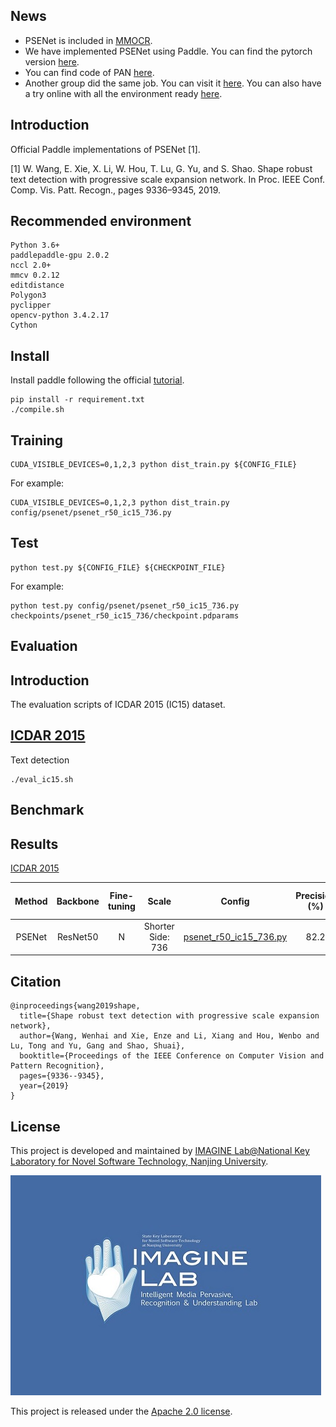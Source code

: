 ## News
- PSENet is included in [MMOCR](https://github.com/open-mmlab/mmocr).
- We have implemented PSENet using Paddle. You can find the pytorch version [here](https://github.com/whai362/PSENet).
- You can find code of PAN [here](https://github.com/whai362/pan_pp.pytorch).
- Another group did the same job. You can visit it [here](https://github.com/PaddleEdu/OCR-models-PaddlePaddle/tree/main/PSENet). You can also have a try online with all the environment ready [here](https://aistudio.baidu.com/aistudio/projectdetail/1945560).

## Introduction
Official Paddle implementations of PSENet [1].

[1] W. Wang, E. Xie, X. Li, W. Hou, T. Lu, G. Yu, and S. Shao. Shape robust text detection with progressive scale expansion network. In Proc. IEEE Conf. Comp. Vis. Patt. Recogn., pages 9336–9345, 2019.<br>


## Recommended environment
```
Python 3.6+
paddlepaddle-gpu 2.0.2
nccl 2.0+
mmcv 0.2.12
editdistance
Polygon3
pyclipper
opencv-python 3.4.2.17
Cython
```

## Install
Install paddle following the official [tutorial](https://www.paddlepaddle.org.cn/documentation/docs/zh/install/index_cn.html).
```shell script
pip install -r requirement.txt
./compile.sh
```

## Training
```shell script
CUDA_VISIBLE_DEVICES=0,1,2,3 python dist_train.py ${CONFIG_FILE}
```
For example:
```shell script
CUDA_VISIBLE_DEVICES=0,1,2,3 python dist_train.py config/psenet/psenet_r50_ic15_736.py
```

## Test
```
python test.py ${CONFIG_FILE} ${CHECKPOINT_FILE}
```
For example:
```shell script
python test.py config/psenet/psenet_r50_ic15_736.py checkpoints/psenet_r50_ic15_736/checkpoint.pdparams
```


## Evaluation
## Introduction
The evaluation scripts of ICDAR 2015 (IC15) dataset.
## [ICDAR 2015](https://rrc.cvc.uab.es/?ch=4)
Text detection
```shell script
./eval_ic15.sh
```


## Benchmark 
## Results 

[ICDAR 2015](https://rrc.cvc.uab.es/?ch=4)

| Method | Backbone | Fine-tuning | Scale | Config | Precision (%) | Recall (%) | F-measure (%) | Model |
| :-: | :-: | :-: | :-: | :-: | :-: | :-: | :-: | :-: |
| PSENet | ResNet50 | N | Shorter Side: 736 | [psenet_r50_ic15_736.py](https://github.com/RoseSakurai/PSENet_paddle/blob/main/config/psenet/psenet_r50_ic15_736.py) | 82.2 | 79.4 | 80.7 | [Google Drive](https://drive.google.com/file/d/1K-TRoKh_VtIPGaflFdpO28fiO-UfbLvf/view?usp=sharing) |



## Citation
```
@inproceedings{wang2019shape,
  title={Shape robust text detection with progressive scale expansion network},
  author={Wang, Wenhai and Xie, Enze and Li, Xiang and Hou, Wenbo and Lu, Tong and Yu, Gang and Shao, Shuai},
  booktitle={Proceedings of the IEEE Conference on Computer Vision and Pattern Recognition},
  pages={9336--9345},
  year={2019}
}
```

## License
This project is developed and maintained by [IMAGINE Lab@National Key Laboratory for Novel Software Technology, Nanjing University](https://cs.nju.edu.cn/lutong/ImagineLab.html).

<img src="logo.jpg" alt="IMAGINE Lab">

This project is released under the [Apache 2.0 license](https://github.com/whai362/pan_pp.pytorch/blob/master/LICENSE).
